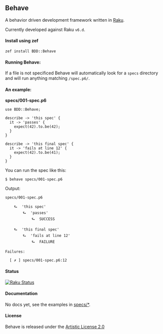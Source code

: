 ## Behave

A behavior driven development framework written in [Raku](https://raku.org/).

Currently developed against Raku `v6.d`.

#### Install using zef

```
zef install BDD::Behave
```

#### Running Behave:

If a file is not specificed Behave will automatically look for a `specs` directory and will run anything matching `/spec.p6/`.

#### An example:

**specs/001-spec.p6**

```perl6
use BDD::Behave;

describe -> 'this spec' {
  it -> 'passes' {
    expect(42).to.be(42);
  }
}

describe -> 'this final spec' {
  it -> 'fails at line 12' {
    expect(42).to.be(41);
  }
}
```

You can run the spec like this:

```
$ behave specs/001-spec.p6
```

Output:

```perl6
specs/001-spec.p6

    ⮑  'this spec'
        ⮑  'passes'
            ⮑  SUCCESS

    ⮑  'this final spec'
        ⮑  'fails at line 12'
            ⮑  FAILURE

Failures:

  [ ✗ ] specs/001-spec.p6:12
```

#### Status

[![Raku Status](https://github.com/gdonald/BDD-Behave/workflows/.github/workflows/test.yml/badge.svg)](https://github.com/gdonald/BDD-Behave/actions)

#### Documentation

No docs yet, see the examples in [specs/*](https://github.com/gdonald/BDD-Behave/tree/master/specs).

#### License

Behave is released under the [Artistic License 2.0](https://opensource.org/licenses/Artistic-2.0)
